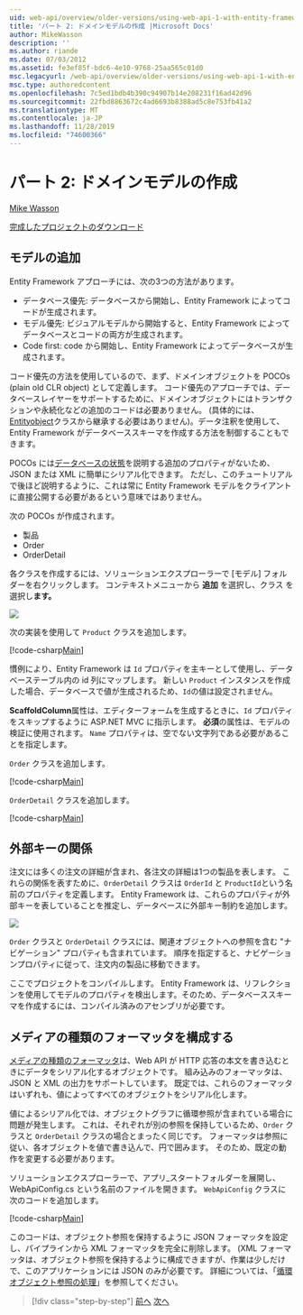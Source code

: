 ```yaml
---
uid: web-api/overview/older-versions/using-web-api-1-with-entity-framework-5/using-web-api-with-entity-framework-part-2
title: 'パート 2: ドメインモデルの作成 |Microsoft Docs'
author: MikeWasson
description: ''
ms.author: riande
ms.date: 07/03/2012
ms.assetid: fe3ef85f-bdc6-4e10-9768-25aa565c01d0
msc.legacyurl: /web-api/overview/older-versions/using-web-api-1-with-entity-framework-5/using-web-api-with-entity-framework-part-2
msc.type: authoredcontent
ms.openlocfilehash: 7c5ed1bdb4b390c94907b14e208231f16ad42d96
ms.sourcegitcommit: 22fbd8863672c4ad6693b8388ad5c8e753fb41a2
ms.translationtype: MT
ms.contentlocale: ja-JP
ms.lasthandoff: 11/28/2019
ms.locfileid: "74600366"
---
```

# <a name="part-2-creating-the-domain-models"></a>パート 2: ドメインモデルの作成

[Mike Wasson](https://github.com/MikeWasson)

[完成したプロジェクトのダウンロード](https://code.msdn.microsoft.com/ASP-NET-Web-API-with-afa30545)

## <a name="add-models"></a>モデルの追加

Entity Framework アプローチには、次の3つの方法があります。

- データベース優先: データベースから開始し、Entity Framework によってコードが生成されます。
- モデル優先: ビジュアルモデルから開始すると、Entity Framework によってデータベースとコードの両方が生成されます。
- Code first: code から開始し、Entity Framework によってデータベースが生成されます。

コード優先の方法を使用しているので、まず、ドメインオブジェクトを POCOs (plain old CLR object) として定義します。 コード優先のアプローチでは、データベースレイヤーをサポートするために、ドメインオブジェクトにはトランザクションや永続化などの追加のコードは必要ありません。 (具体的には、 [Entityobject](https://msdn.microsoft.com/library/system.data.objects.dataclasses.entityobject.aspx)クラスから継承する必要はありません)。データ注釈を使用して、Entity Framework がデータベーススキーマを作成する方法を制御することもできます。

POCOs には[データベースの状態](https://msdn.microsoft.com/library/system.data.entitystate.aspx)を説明する追加のプロパティがないため、JSON または XML に簡単にシリアル化できます。 ただし、このチュートリアルで後ほど説明するように、これは常に Entity Framework モデルをクライアントに直接公開する必要があるという意味ではありません。

次の POCOs が作成されます。

- 製品
- Order
- OrderDetail

各クラスを作成するには、ソリューションエクスプローラーで [モデル] フォルダーを右クリックします。 コンテキストメニューから **追加** を選択し、クラス を選択し**ます。**

![](using-web-api-with-entity-framework-part-2/_static/image1.png)

次の実装を使用して `Product` クラスを追加します。

[!code-csharp[Main](using-web-api-with-entity-framework-part-2/samples/sample1.cs)]

慣例により、Entity Framework は `Id` プロパティを主キーとして使用し、データベーステーブル内の id 列にマップします。 新しい `Product` インスタンスを作成した場合、データベースで値が生成されるため、`Id`の値は設定されません。

**ScaffoldColumn**属性は、エディターフォームを生成するときに、`Id` プロパティをスキップするように ASP.NET MVC に指示します。 **必須**の属性は、モデルの検証に使用されます。 `Name` プロパティは、空でない文字列である必要があることを指定します。

`Order` クラスを追加します。

[!code-csharp[Main](using-web-api-with-entity-framework-part-2/samples/sample2.cs)]

`OrderDetail` クラスを追加します。

[!code-csharp[Main](using-web-api-with-entity-framework-part-2/samples/sample3.cs)]

## <a name="foreign-key-relations"></a>外部キーの関係

注文には多くの注文の詳細が含まれ、各注文の詳細は1つの製品を表します。 これらの関係を表すために、`OrderDetail` クラスは `OrderId` と `ProductId`という名前のプロパティを定義します。 Entity Framework は、これらのプロパティが外部キーを表していることを推定し、データベースに外部キー制約を追加します。

![](using-web-api-with-entity-framework-part-2/_static/image2.png)

`Order` クラスと `OrderDetail` クラスには、関連オブジェクトへの参照を含む "ナビゲーション" プロパティも含まれています。 順序を指定すると、ナビゲーションプロパティに従って、注文内の製品に移動できます。

ここでプロジェクトをコンパイルします。 Entity Framework は、リフレクションを使用してモデルのプロパティを検出します。そのため、データベーススキーマを作成するには、コンパイル済みのアセンブリが必要です。

## <a name="configure-the-media-type-formatters"></a>メディアの種類のフォーマッタを構成する

[メディアの種類のフォーマッタ](../../formats-and-model-binding/media-formatters.md)は、Web API が HTTP 応答の本文を書き込むときにデータをシリアル化するオブジェクトです。 組み込みのフォーマッタは、JSON と XML の出力をサポートしています。 既定では、これらのフォーマッタはいずれも、値によってすべてのオブジェクトをシリアル化します。

値によるシリアル化では、オブジェクトグラフに循環参照が含まれている場合に問題が発生します。 これは、それぞれが別の参照を保持しているため、`Order` クラスと `OrderDetail` クラスの場合とまったく同じです。 フォーマッタは参照に従い、各オブジェクトを値で書き込んで、円で囲みます。 そのため、既定の動作を変更する必要があります。

ソリューションエクスプローラーで、アプリ\_スタートフォルダーを展開し、WebApiConfig.cs という名前のファイルを開きます。 `WebApiConfig` クラスに次のコードを追加します。

[!code-csharp[Main](using-web-api-with-entity-framework-part-2/samples/sample4.cs?highlight=11)]

このコードは、オブジェクト参照を保持するように JSON フォーマッタを設定し、パイプラインから XML フォーマッタを完全に削除します。 (XML フォーマッタは、オブジェクト参照を保持するように構成できますが、作業は少しだけで、このアプリケーションには JSON のみが必要です。 詳細については、「[循環オブジェクト参照の処理](../../formats-and-model-binding/json-and-xml-serialization.md#handling_circular_object_references)」を参照してください。

> [!div class="step-by-step"]
> [前へ](using-web-api-with-entity-framework-part-1.md)
> [次へ](using-web-api-with-entity-framework-part-3.md)
